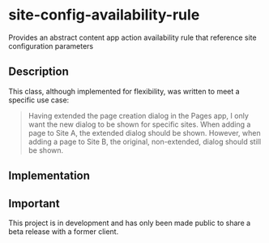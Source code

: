 # site-config-availability-rule
Provides an abstract content app action availability rule that reference site configuration parameters

## Description
This class, although implemented for flexibility, was written to meet a specific use case:
> Having extended the page creation dialog in the Pages app, I only want the new dialog to be shown for specific sites.
> When adding a page to Site A, the extended dialog should be shown.
> However, when adding a page to Site B, the original, non-extended, dialog should still be shown.

## Implementation


## Important
This project is in development and has only been made public to share a beta release with a former client.